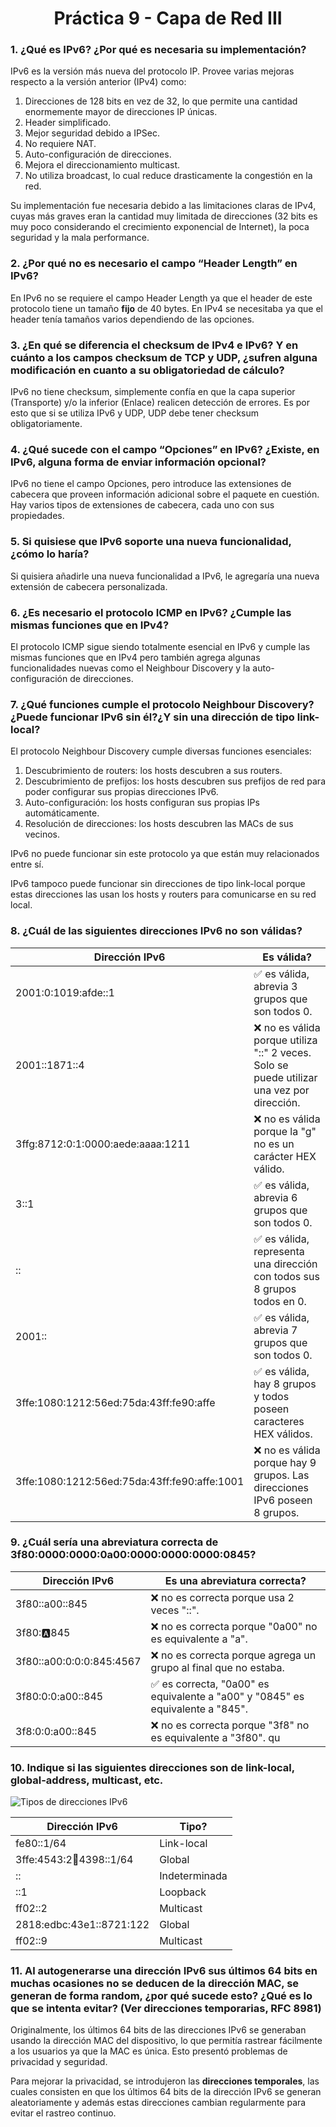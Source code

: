 <h1 align="center">Práctica 9 - Capa de Red III</h1>

### 1. ¿Qué es IPv6? ¿Por qué es necesaria su implementación?

IPv6 es la versión más nueva del protocolo IP. Provee varias mejoras respecto a la versión anterior (IPv4) como:

1. Direcciones de 128 bits en vez de 32, lo que permite una cantidad enormemente mayor de direcciones IP únicas.
2. Header simplificado.
3. Mejor seguridad debido a IPSec.
4. No requiere NAT.
5. Auto-configuración de direcciones.
6. Mejora el direccionamiento multicast.
7. No utiliza broadcast, lo cual reduce drasticamente la congestión en la red.

Su implementación fue necesaria debido a las limitaciones claras de IPv4, cuyas más graves eran la cantidad muy limitada de direcciones (32 bits es muy poco considerando el crecimiento exponencial de Internet), la poca seguridad y la mala performance.

### 2. ¿Por qué no es necesario el campo “Header Length” en IPv6?

En IPv6 no se requiere el campo Header Length ya que el header de este protocolo tiene un tamaño **fijo** de 40 bytes. En IPv4 se necesitaba ya que el header tenía tamaños varios dependiendo de las opciones.

### 3. ¿En qué se diferencia el checksum de IPv4 e IPv6? Y en cuánto a los campos checksum de TCP y UDP, ¿sufren alguna modificación en cuanto a su obligatoriedad de cálculo?

IPv6 no tiene checksum, simplemente confía en que la capa superior (Transporte) y/o la inferior (Enlace) realicen detección de errores. Es por esto que si se utiliza IPv6 y UDP, UDP debe tener checksum obligatoriamente.

### 4. ¿Qué sucede con el campo “Opciones” en IPv6? ¿Existe, en IPv6, alguna forma de enviar información opcional?

IPv6 no tiene el campo Opciones, pero introduce las extensiones de cabecera que proveen información adicional sobre el paquete en cuestión. Hay varios tipos de extensiones de cabecera, cada uno con sus propiedades.

### 5. Si quisiese que IPv6 soporte una nueva funcionalidad, ¿cómo lo haría?

Si quisiera añadirle una nueva funcionalidad a IPv6, le agregaría una nueva extensión de cabecera personalizada.

### 6. ¿Es necesario el protocolo ICMP en IPv6? ¿Cumple las mismas funciones que en IPv4?

El protocolo ICMP sigue siendo totalmente esencial en IPv6 y cumple las mismas funciones que en IPv4 pero también agrega algunas funcionalidades nuevas como el Neighbour Discovery y la auto-configuración de direcciones.

### 7. ¿Qué funciones cumple el protocolo Neighbour Discovery? ¿Puede funcionar IPv6 sin él?¿Y sin una dirección de tipo link-local?

El protocolo Neighbour Discovery cumple diversas funciones esenciales:

1. Descubrimiento de routers: los hosts descubren a sus routers.
2. Descubrimiento de prefijos: los hosts descubren sus prefijos de red para poder configurar sus propias direcciones IPv6.
3. Auto-configuración: los hosts configuran sus propias IPs automáticamente.
4. Resolución de direcciones: los hosts descubren las MACs de sus vecinos.

IPv6 no puede funcionar sin este protocolo ya que están muy relacionados entre sí.

IPv6 tampoco puede funcionar sin direcciones de tipo link-local porque estas direcciones las usan los hosts y routers para comunicarse en su red local.

### 8. ¿Cuál de las siguientes direcciones IPv6 no son válidas?

| Dirección IPv6                               | Es válida?                                                                                 |
| -------------------------------------------- | ------------------------------------------------------------------------------------------ |
| 2001:0:1019:afde::1                          | ✅ es válida, abrevia 3 grupos que son todos 0.                                            |
| 2001::1871::4                                | ❌ no es válida porque utiliza "::" 2 veces. Solo se puede utilizar una vez por dirección. |
| 3ffg:8712:0:1:0000:aede:aaaa:1211            | ❌ no es válida porque la "g" no es un carácter HEX válido.                                |
| 3::1                                         | ✅ es válida, abrevia 6 grupos que son todos 0.                                            |
| ::                                           | ✅ es válida, representa una dirección con todos sus 8 grupos todos en 0.                  |
| 2001::                                       | ✅ es válida, abrevia 7 grupos que son todos 0.                                            |
| 3ffe:1080:1212:56ed:75da:43ff:fe90:affe      | ✅ es válida, hay 8 grupos y todos poseen caracteres HEX válidos.                          |
| 3ffe:1080:1212:56ed:75da:43ff:fe90:affe:1001 | ❌ no es válida porque hay 9 grupos. Las direcciones IPv6 poseen 8 grupos.                 |

### 9. ¿Cuál sería una abreviatura correcta de 3f80:0000:0000:0a00:0000:0000:0000:0845?

| Dirección IPv6           | Es una abreviatura correcta?                                                   |
| ------------------------ | ------------------------------------------------------------------------------ |
| 3f80::a00::845           | ❌ no es correcta porque usa 2 veces "::".                                     |
| 3f80::a:845              | ❌ no es correcta porque "0a00" no es equivalente a "a".                       |
| 3f80::a00:0:0:0:845:4567 | ❌ no es correcta porque agrega un grupo al final que no estaba.               |
| 3f80:0:0:a00::845        | ✅ es correcta, "0a00" es equivalente a "a00" y "0845" es equivalente a "845". |
| 3f8:0:0:a00::845         | ❌ no es correcta porque "3f8" no es equivalente a "3f80". qu                  |

### 10. Indique si las siguientes direcciones son de link-local, global-address, multicast, etc.

![Tipos de direcciones IPv6](https://cdn.networkacademy.io/sites/default/files/2020-10/ipv6_address_types.png)

| Dirección IPv6             | Tipo?         |
| -------------------------- | ------------- |
| fe80::1/64                 | Link-local    |
| 3ffe:4543:2:100:4398::1/64 | Global        |
| ::                         | Indeterminada |
| ::1                        | Loopback      |
| ff02::2                    | Multicast     |
| 2818:edbc:43e1::8721:122   | Global        |
| ff02::9                    | Multicast     |

### 11. Al autogenerarse una dirección IPv6 sus últimos 64 bits en muchas ocasiones no se deducen de la dirección MAC, se generan de forma random, ¿por qué sucede esto? ¿Qué es lo que se intenta evitar? (Ver direcciones temporarias, RFC 8981)

Originalmente, los últimos 64 bits de las direcciones IPv6 se generaban usando la dirección MAC del dispositivo, lo que permitía rastrear fácilmente a los usuarios ya que la MAC es única. Esto presentó problemas de privacidad y seguridad.

Para mejorar la privacidad, se introdujeron las **direcciones temporales**, las cuales consisten en que los últimos 64 bits de la dirección IPv6 se generan aleatoriamente y además estas direcciones cambian regularmente para evitar el rastreo continuo.
